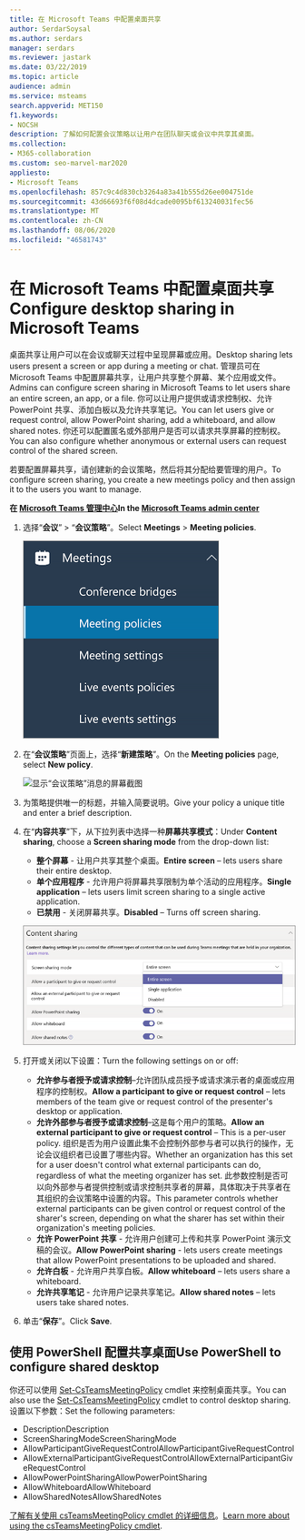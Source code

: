 ```yaml
---
title: 在 Microsoft Teams 中配置桌面共享
author: SerdarSoysal
ms.author: serdars
manager: serdars
ms.reviewer: jastark
ms.date: 03/22/2019
ms.topic: article
audience: admin
ms.service: msteams
search.appverid: MET150
f1.keywords:
- NOCSH
description: 了解如何配置会议策略以让用户在团队聊天或会议中共享其桌面。
ms.collection:
- M365-collaboration
ms.custom: seo-marvel-mar2020
appliesto:
- Microsoft Teams
ms.openlocfilehash: 857c9c4d830cb3264a83a41b555d26ee004751de
ms.sourcegitcommit: 43d66693f6f08d4dcade0095bf613240031fec56
ms.translationtype: MT
ms.contentlocale: zh-CN
ms.lasthandoff: 08/06/2020
ms.locfileid: "46581743"
---
```

<a name="configure-desktop-sharing-in-microsoft-teams"></a><span data-ttu-id="26e3f-103">在 Microsoft Teams 中配置桌面共享</span><span class="sxs-lookup"><span data-stu-id="26e3f-103">Configure desktop sharing in Microsoft Teams</span></span>
============================================

<span data-ttu-id="26e3f-104">桌面共享让用户可以在会议或聊天过程中呈现屏幕或应用。</span><span class="sxs-lookup"><span data-stu-id="26e3f-104">Desktop sharing lets users present a screen or app during a meeting or chat.</span></span> <span data-ttu-id="26e3f-105">管理员可在 Microsoft Teams 中配置屏幕共享，让用户共享整个屏幕、某个应用或文件。</span><span class="sxs-lookup"><span data-stu-id="26e3f-105">Admins can configure screen sharing in Microsoft Teams to let users share an entire screen, an app, or a file.</span></span> <span data-ttu-id="26e3f-106">你可以让用户提供或请求控制权、允许 PowerPoint 共享、添加白板以及允许共享笔记。</span><span class="sxs-lookup"><span data-stu-id="26e3f-106">You can let users give or request control, allow PowerPoint sharing, add a whiteboard, and allow shared notes.</span></span> <span data-ttu-id="26e3f-107">你还可以配置匿名或外部用户是否可以请求共享屏幕的控制权。</span><span class="sxs-lookup"><span data-stu-id="26e3f-107">You can also configure whether anonymous or external users can request control of the shared screen.</span></span>

<span data-ttu-id="26e3f-108">若要配置屏幕共享，请创建新的会议策略，然后将其分配给要管理的用户。</span><span class="sxs-lookup"><span data-stu-id="26e3f-108">To configure screen sharing, you create a new meetings policy and then assign it to the users you want to manage.</span></span>

<span data-ttu-id="26e3f-109">**在 [Microsoft Teams 管理中心](https://admin.teams.microsoft.com/)**</span><span class="sxs-lookup"><span data-stu-id="26e3f-109">**In the [Microsoft Teams admin center](https://admin.teams.microsoft.com/)**</span></span>

1. <span data-ttu-id="26e3f-110">选择“**会议**” > “**会议策略**”。</span><span class="sxs-lookup"><span data-stu-id="26e3f-110">Select **Meetings** > **Meeting policies**.</span></span>

    ![显示已选中“会议策略”的屏幕截图](media/configure-desktop-sharing-image1.png)

2. <span data-ttu-id="26e3f-112">在“**会议策略**”页面上，选择“**新建策略**”。</span><span class="sxs-lookup"><span data-stu-id="26e3f-112">On the **Meeting policies** page, select **New policy**.</span></span>

    ![显示“会议策略”消息的屏幕截图](media/configure-desktop-sharing-image2.png)

3. <span data-ttu-id="26e3f-114">为策略提供唯一的标题，并输入简要说明。</span><span class="sxs-lookup"><span data-stu-id="26e3f-114">Give your policy a unique title and enter a brief description.</span></span>

4. <span data-ttu-id="26e3f-115">在“**内容共享**”下，从下拉列表中选择一种**屏幕共享模式**：</span><span class="sxs-lookup"><span data-stu-id="26e3f-115">Under **Content sharing**, choose a **Screen sharing mode** from the drop-down list:</span></span>

   - <span data-ttu-id="26e3f-116">**整个屏幕** - 让用户共享其整个桌面。</span><span class="sxs-lookup"><span data-stu-id="26e3f-116">**Entire screen** – lets users share their entire desktop.</span></span>
   - <span data-ttu-id="26e3f-117">**单个应用程序** - 允许用户将屏幕共享限制为单个活动的应用程序。</span><span class="sxs-lookup"><span data-stu-id="26e3f-117">**Single application** – lets users limit screen sharing to a single active application.</span></span>
   - <span data-ttu-id="26e3f-118">**已禁用** - 关闭屏幕共享。</span><span class="sxs-lookup"><span data-stu-id="26e3f-118">**Disabled** – Turns off screen sharing.</span></span>

    ![显示共享模式选项的屏幕截图](media/configure-desktop-sharing-image3.png)

5. <span data-ttu-id="26e3f-120">打开或关闭以下设置：</span><span class="sxs-lookup"><span data-stu-id="26e3f-120">Turn the following settings on or off:</span></span>

    - <span data-ttu-id="26e3f-121">**允许参与者授予或请求控制**–允许团队成员授予或请求演示者的桌面或应用程序的控制权。</span><span class="sxs-lookup"><span data-stu-id="26e3f-121">**Allow a participant to give or request control** – lets members of the team give or request control of the presenter's desktop or application.</span></span>
    - <span data-ttu-id="26e3f-122">**允许外部参与者授予或请求控制**–这是每个用户的策略。</span><span class="sxs-lookup"><span data-stu-id="26e3f-122">**Allow an external participant to give or request control** – This is a per-user policy.</span></span> <span data-ttu-id="26e3f-123">组织是否为用户设置此集不会控制外部参与者可以执行的操作，无论会议组织者已设置了哪些内容。</span><span class="sxs-lookup"><span data-stu-id="26e3f-123">Whether an organization has this set for a user doesn't control what external participants can do, regardless of what the meeting organizer has set.</span></span> <span data-ttu-id="26e3f-124">此参数控制是否可以向外部参与者提供控制或请求控制共享者的屏幕，具体取决于共享者在其组织的会议策略中设置的内容。</span><span class="sxs-lookup"><span data-stu-id="26e3f-124">This parameter controls whether external participants can be given control or request control of the sharer's screen, depending on what the sharer has set within their organization's meeting policies.</span></span>
    - <span data-ttu-id="26e3f-125">**允许 PowerPoint 共享** - 允许用户创建可上传和共享 PowerPoint 演示文稿的会议。</span><span class="sxs-lookup"><span data-stu-id="26e3f-125">**Allow PowerPoint sharing** - lets users create meetings that allow PowerPoint presentations to be uploaded and shared.</span></span>
    - <span data-ttu-id="26e3f-126">**允许白板** - 允许用户共享白板。</span><span class="sxs-lookup"><span data-stu-id="26e3f-126">**Allow whiteboard** – lets users share a whiteboard.</span></span>
    - <span data-ttu-id="26e3f-127">**允许共享笔记** - 允许用户记录共享笔记。</span><span class="sxs-lookup"><span data-stu-id="26e3f-127">**Allow shared notes** – lets users take shared notes.</span></span>

6. <span data-ttu-id="26e3f-128">单击“**保存**”。</span><span class="sxs-lookup"><span data-stu-id="26e3f-128">Click **Save**.</span></span>

## <a name="use-powershell-to-configure-shared-desktop"></a><span data-ttu-id="26e3f-129">使用 PowerShell 配置共享桌面</span><span class="sxs-lookup"><span data-stu-id="26e3f-129">Use PowerShell to configure shared desktop</span></span>

<span data-ttu-id="26e3f-130">你还可以使用 [Set-CsTeamsMeetingPolicy](https://docs.microsoft.com/powershell/module/skype/set-csteamsmeetingpolicy?view=skype-ps) cmdlet 来控制桌面共享。</span><span class="sxs-lookup"><span data-stu-id="26e3f-130">You can also use the [Set-CsTeamsMeetingPolicy](https://docs.microsoft.com/powershell/module/skype/set-csteamsmeetingpolicy?view=skype-ps) cmdlet to control desktop sharing.</span></span> <span data-ttu-id="26e3f-131">设置以下参数：</span><span class="sxs-lookup"><span data-stu-id="26e3f-131">Set the following parameters:</span></span>

- <span data-ttu-id="26e3f-132">Description</span><span class="sxs-lookup"><span data-stu-id="26e3f-132">Description</span></span>
- <span data-ttu-id="26e3f-133">ScreenSharingMode</span><span class="sxs-lookup"><span data-stu-id="26e3f-133">ScreenSharingMode</span></span>
- <span data-ttu-id="26e3f-134">AllowParticipantGiveRequestControl</span><span class="sxs-lookup"><span data-stu-id="26e3f-134">AllowParticipantGiveRequestControl</span></span>
- <span data-ttu-id="26e3f-135">AllowExternalParticipantGiveRequestControl</span><span class="sxs-lookup"><span data-stu-id="26e3f-135">AllowExternalParticipantGiveRequestControl</span></span>
- <span data-ttu-id="26e3f-136">AllowPowerPointSharing</span><span class="sxs-lookup"><span data-stu-id="26e3f-136">AllowPowerPointSharing</span></span>
- <span data-ttu-id="26e3f-137">AllowWhiteboard</span><span class="sxs-lookup"><span data-stu-id="26e3f-137">AllowWhiteboard</span></span>
- <span data-ttu-id="26e3f-138">AllowSharedNotes</span><span class="sxs-lookup"><span data-stu-id="26e3f-138">AllowSharedNotes</span></span>

<span data-ttu-id="26e3f-139">[了解有关使用 csTeamsMeetingPolicy cmdlet 的详细信息](https://docs.microsoft.com/powershell/module/skype/set-csteamsmeetingpolicy?view=skype-ps)。</span><span class="sxs-lookup"><span data-stu-id="26e3f-139">[Learn more about using the csTeamsMeetingPolicy cmdlet](https://docs.microsoft.com/powershell/module/skype/set-csteamsmeetingpolicy?view=skype-ps).</span></span>

